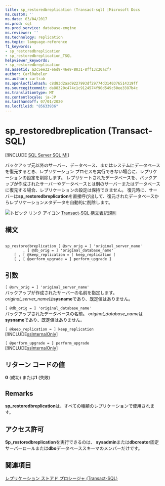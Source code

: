 ```yaml
---
title: sp_restoredbreplication (Transact-sql) |Microsoft Docs
ms.custom: ''
ms.date: 03/04/2017
ms.prod: sql
ms.prod_service: database-engine
ms.reviewer: ''
ms.technology: replication
ms.topic: language-reference
f1_keywords:
- sp_restoredbreplication
- sp_restoredbreplication_TSQL
helpviewer_keywords:
- sp_restoredbreplication
ms.assetid: a2c5ee32-e6d9-46e9-8031-8ff13c20acf7
author: CarlRabeler
ms.author: carlrab
ms.openlocfilehash: c8d83d2aad9227993df29774d3140376514319ff
ms.sourcegitcommit: da88320c474c1c9124574f90d549c50ee3387b4c
ms.translationtype: MT
ms.contentlocale: ja-JP
ms.lasthandoff: 07/01/2020
ms.locfileid: "85633936"
---
```

# <a name="sp_restoredbreplication-transact-sql"></a>sp_restoredbreplication (Transact-SQL)
[!INCLUDE [SQL Server SQL MI](../../includes/applies-to-version/sql-asdbmi.md)]

  バックアップ元以外のサーバー、データベース、またはシステムにデータベースを復元するとき、レプリケーション プロセスを実行できない場合に、レプリケーションの設定を削除します。 レプリケートされたデータベースを、バックアップが作成されたサーバーやデータベースとは別のサーバーまたはデータベースに復元する場合、レプリケーションの設定は保持できません。 復元時に、サーバーは**sp_restoredbreplication**を直接呼び出して、復元されたデータベースからレプリケーションメタデータを自動的に削除します。  
  
 ![トピック リンク アイコン](../../database-engine/configure-windows/media/topic-link.gif "トピック リンク アイコン") [Transact-SQL 構文表記規則](../../t-sql/language-elements/transact-sql-syntax-conventions-transact-sql.md)  
  
## <a name="syntax"></a>構文  
  
```  
  
sp_restoredbreplication [ @srv_orig = ] 'original_server_name'  
        , [ @db_orig = ] 'original_database_name'  
    [ , [ @keep_replication = ] keep_replication ]  
    [ , [ @perform_upgrade = ] perform_upgrade ]  
```  
  
## <a name="arguments"></a>引数  
`[ @srv_orig = ] 'original_server_name'`  
 バックアップが作成されたサーバーの名前を指定します。 *original_server_name*は**sysname**であり、既定値はありません。  
  
`[ @db_orig = ] 'original_database_name'`  
 バックアップされたデータベースの名前。 *original_database_name*は**sysname**であり、既定値はありません。  
  
`[ @keep_replication = ] keep_replication`  
 [!INCLUDE[ssInternalOnly](../../includes/ssinternalonly-md.md)]  
  
`[ @perform_upgrade = ] perform_upgrade`  
 [!INCLUDE[ssInternalOnly](../../includes/ssinternalonly-md.md)]  
  
## <a name="return-code-values"></a>リターン コードの値  
 **0** (成功) または**1** (失敗)  
  
## <a name="remarks"></a>Remarks  
 **sp_restoredbreplication**は、すべての種類のレプリケーションで使用されます。  
  
## <a name="permissions"></a>アクセス許可  
 **Sp_restoredbreplication**を実行できるのは、 **sysadmin**または**dbcreator**固定サーバーロールまたは**dbo**データベーススキーマのメンバーだけです。  
  
## <a name="see-also"></a>関連項目  
 [レプリケーション ストアド プロシージャ &#40;Transact-SQL&#41;](../../relational-databases/system-stored-procedures/replication-stored-procedures-transact-sql.md)  
  
  
